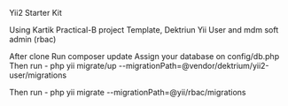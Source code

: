 Yii2 Starter Kit

Using Kartik Practical-B project Template, Dektriun Yii User and mdm soft admin (rbac)

After clone
Run composer update
Assign your database on config/db.php
Then run -  php yii migrate/up --migrationPath=@vendor/dektrium/yii2-user/migrations


Then run -  php yii migrate --migrationPath=@yii/rbac/migrations